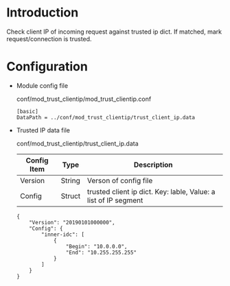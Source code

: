 # Introduction 

Check client IP of incoming request against trusted ip dict. If matched, mark request/connection is trusted.

# Configuration

- Module config file

  conf/mod_trust_clientip/mod_trust_clientip.conf

  ```
  [basic]
  DataPath = ../conf/mod_trust_clientip/trust_client_ip.data
  ```

- Trusted IP data file

  conf/mod_trust_clientip/trust_client_ip.data

  | Config Item | Type   | Description                                                     |
  | ----------- | ------ | --------------------------------------------------------------- |
  | Version     | String | Verson of config file                                           |
  | Config      | Struct | trusted client ip dict. Key: lable, Value: a list of IP segment |

  ```
  {
      "Version": "20190101000000",
      "Config": {
          "inner-idc": [
              {
                  "Begin": "10.0.0.0",
                  "End": "10.255.255.255"
              }
          ]
      }
  }
  ```

